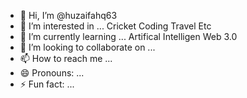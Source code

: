 - 👋 Hi, I’m @huzaifahq63
- 👀 I’m interested in ... Cricket Coding Travel Etc
- 🌱 I’m currently learning ... Artifical Intelligen Web 3.0
- 💞️ I’m looking to collaborate on ...
- 📫 How to reach me ...
- 😄 Pronouns: ...
- ⚡ Fun fact: ...
<!---
huzaifahq63/huzaifahq63 is a ✨ special ✨ repository because its `README.md` (this file) appears on your GitHub profile.
You can click the Preview link to take a look at your changes.
--->
